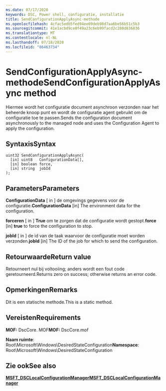 ```yaml
---
ms.date: 07/17/2020
keywords: DSC, Power shell, configuratie, installatie
title: SendConfigurationApplyAsync-methode
ms.openlocfilehash: 4cfac5edb5fed94ee69deb98d7aa6be56b51c5b3
ms.sourcegitcommit: 41e1acbd9ce0f49a23c6eb99facd2c280d836836
ms.translationtype: MT
ms.contentlocale: nl-NL
ms.lasthandoff: 07/18/2020
ms.locfileid: "86463734"
---
```

# <a name="sendconfigurationapplyasync-method"></a><span data-ttu-id="39db6-103">SendConfigurationApplyAsync-methode</span><span class="sxs-lookup"><span data-stu-id="39db6-103">SendConfigurationApplyAsync method</span></span>

<span data-ttu-id="39db6-104">Hiermee wordt het configuratie document asynchroon verzonden naar het beheerde knoop punt en wordt de configuratie agent gebruikt om de configuratie toe te passen.</span><span class="sxs-lookup"><span data-stu-id="39db6-104">Sends the configuration document asynchronously to the managed node and uses the Configuration Agent to apply the configuration.</span></span>

## <a name="syntax"></a><span data-ttu-id="39db6-105">Syntaxis</span><span class="sxs-lookup"><span data-stu-id="39db6-105">Syntax</span></span>

```mof
uint32 SendConfigurationApplyAsync(
  [in] uint8   ConfigurationData[],
  [in] boolean force,
  [in] string  jobId
);
```

## <a name="parameters"></a><span data-ttu-id="39db6-106">Parameters</span><span class="sxs-lookup"><span data-stu-id="39db6-106">Parameters</span></span>

<span data-ttu-id="39db6-107">**ConfigurationData** \[ in \] de omgevings gegevens voor de configuratie.</span><span class="sxs-lookup"><span data-stu-id="39db6-107">**ConfigurationData** \[in\] The environment data for the configuration.</span></span>

<span data-ttu-id="39db6-108">**forceren** \[ in \] **True** om te zorgen dat de configuratie wordt gestopt.</span><span class="sxs-lookup"><span data-stu-id="39db6-108">**force** \[in\] **true** to force the configuration to stop.</span></span>

<span data-ttu-id="39db6-109">**jobId** \[ in \] de id van de taak waarvoor de configuratie moet worden verzonden.</span><span class="sxs-lookup"><span data-stu-id="39db6-109">**jobId** \[in\] The ID of the job for which to send the configuration.</span></span>

## <a name="return-value"></a><span data-ttu-id="39db6-110">Retourwaarde</span><span class="sxs-lookup"><span data-stu-id="39db6-110">Return value</span></span>

<span data-ttu-id="39db6-111">Retourneert nul bij voltooiing; anders wordt een fout code geretourneerd.</span><span class="sxs-lookup"><span data-stu-id="39db6-111">Returns zero on success; otherwise returns an error code.</span></span>

## <a name="remarks"></a><span data-ttu-id="39db6-112">Opmerkingen</span><span class="sxs-lookup"><span data-stu-id="39db6-112">Remarks</span></span>

<span data-ttu-id="39db6-113">Dit is een statische methode.</span><span class="sxs-lookup"><span data-stu-id="39db6-113">This is a static method.</span></span>

## <a name="requirements"></a><span data-ttu-id="39db6-114">Vereisten</span><span class="sxs-lookup"><span data-stu-id="39db6-114">Requirements</span></span>

<span data-ttu-id="39db6-115">**MOF:** DscCore. MOF</span><span class="sxs-lookup"><span data-stu-id="39db6-115">**MOF:** DscCore.mof</span></span>

<span data-ttu-id="39db6-116">**Naam ruimte**: Root\Microsoft\Windows\DesiredStateConfiguration</span><span class="sxs-lookup"><span data-stu-id="39db6-116">**Namespace**: Root\Microsoft\Windows\DesiredStateConfiguration</span></span>

## <a name="see-also"></a><span data-ttu-id="39db6-117">Zie ook</span><span class="sxs-lookup"><span data-stu-id="39db6-117">See also</span></span>

[<span data-ttu-id="39db6-118">**MSFT_DSCLocalConfigurationManager**</span><span class="sxs-lookup"><span data-stu-id="39db6-118">**MSFT_DSCLocalConfigurationManager**</span></span>](msft-dsclocalconfigurationmanager.md)

